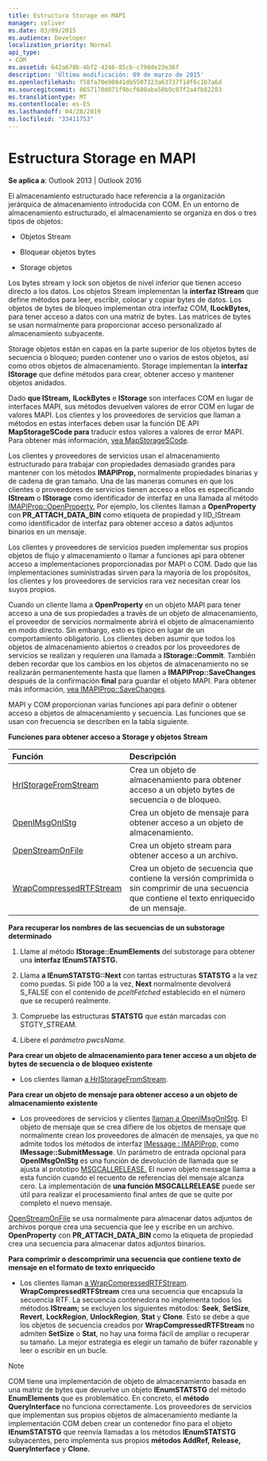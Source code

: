 ```yaml
---
title: Estructura Storage en MAPI
manager: soliver
ms.date: 03/09/2015
ms.audience: Developer
localization_priority: Normal
api_type:
- COM
ms.assetid: 642a678b-4bf2-4246-85cb-c798de23e36f
description: 'Última modificación: 09 de marzo de 2015'
ms.openlocfilehash: f58fa70e98841db5507323a63737f1df6c1b7a6d
ms.sourcegitcommit: 8657170d071f9bcf680aba50b9c07f2a4fb82283
ms.translationtype: MT
ms.contentlocale: es-ES
ms.lasthandoff: 04/28/2019
ms.locfileid: "33411753"
---
```

# <a name="structured-storage-in-mapi"></a>Estructura Storage en MAPI

  
  
**Se aplica a**: Outlook 2013 | Outlook 2016 
  
El almacenamiento estructurado hace referencia a la organización jerárquica de almacenamiento introducida con COM. En un entorno de almacenamiento estructurado, el almacenamiento se organiza en dos o tres tipos de objetos: 
  
- Objetos Stream
    
- Bloquear objetos bytes
    
- Storage objetos
    
Los bytes stream y lock son objetos de nivel inferior que tienen acceso directo a los datos. Los objetos Stream implementan la **interfaz IStream** que define métodos para leer, escribir, colocar y copiar bytes de datos. Los objetos de bytes de bloqueo implementan otra interfaz COM, **ILockBytes,** para tener acceso a datos con una matriz de bytes. Las matrices de bytes se usan normalmente para proporcionar acceso personalizado al almacenamiento subyacente.
  
Storage objetos están en capas en la parte superior de los objetos bytes de secuencia o bloqueo; pueden contener uno o varios de estos objetos, así como otros objetos de almacenamiento. Storage implementan la **interfaz IStorage** que define métodos para crear, obtener acceso y mantener objetos anidados. 
  
Dado **que IStream,** **ILockBytes** e **IStorage** son interfaces COM en lugar de interfaces MAPI, sus métodos devuelven valores de error COM en lugar de valores MAPI. Los clientes y los proveedores de servicios que llaman a métodos en estas interfaces deben usar la función DE API **MapStorageSCode para** traducir estos valores a valores de error MAPI. Para obtener más información, [vea MapStorageSCode](mapstoragescode.md).
  
Los clientes y proveedores de servicios usan el almacenamiento estructurado para trabajar con propiedades demasiado grandes para mantener con los métodos **IMAPIProp,** normalmente propiedades binarias y de cadena de gran tamaño. Una de las maneras comunes en que los clientes o proveedores de servicios tienen acceso a ellos es especificando **IStream** o **IStorage** como identificador de interfaz en una llamada al método [IMAPIProp::OpenProperty.](imapiprop-openproperty.md) Por ejemplo, los clientes llaman a **OpenProperty** con **PR_ATTACH_DATA_BIN** como etiqueta de propiedad y IID_IStream como identificador de interfaz para obtener acceso a datos adjuntos binarios en un mensaje. 
  
Los clientes y proveedores de servicios pueden implementar sus propios objetos de flujo y almacenamiento o llamar a funciones api para obtener acceso a implementaciones proporcionadas por MAPI o COM. Dado que las implementaciones suministradas sirven para la mayoría de los propósitos, los clientes y los proveedores de servicios rara vez necesitan crear los suyos propios. 
  
Cuando un cliente llama a **OpenProperty** en un objeto MAPI para tener acceso a una de sus propiedades a través de un objeto de almacenamiento, el proveedor de servicios normalmente abrirá el objeto de almacenamiento en modo directo. Sin embargo, esto es típico en lugar de un comportamiento obligatorio. Los clientes deben asumir que todos los objetos de almacenamiento abiertos o creados por los proveedores de servicios se realizan y requieren una llamada a **IStorage::Commit**. También deben recordar que los cambios en los objetos de almacenamiento no se realizarán permanentemente hasta que llamen a **IMAPIProp::SaveChanges** después de la confirmación **final** para guardar el objeto MAPI. Para obtener más información, [vea IMAPIProp::SaveChanges](imapiprop-savechanges.md).
  
MAPI y COM proporcionan varias funciones api para definir o obtener acceso a objetos de almacenamiento y secuencia. Las funciones que se usan con frecuencia se describen en la tabla siguiente.
  
**Funciones para obtener acceso a Storage y objetos Stream**

|**Función**|**Descripción**|
|:-----|:-----|
|[HrIStorageFromStream](hristoragefromstream.md) <br/> |Crea un objeto de almacenamiento para obtener acceso a un objeto bytes de secuencia o de bloqueo.  <br/> |
|[OpenIMsgOnIStg](openimsgonistg.md) <br/> |Crea un objeto de mensaje para obtener acceso a un objeto de almacenamiento.  <br/> |
|[OpenStreamOnFile](openstreamonfile.md) <br/> |Crea un objeto stream para obtener acceso a un archivo.  <br/> |
|[WrapCompressedRTFStream](wrapcompressedrtfstream.md) <br/> |Crea un objeto de secuencia que contiene la versión comprimida o sin comprimir de una secuencia que contiene el texto enriquecido de un mensaje.  <br/> |
   
 **Para recuperar los nombres de las secuencias de un substorage determinado**
  
1. Llame al método **IStorage::EnumElements** del substorage para obtener una **interfaz IEnumSTATSTG.** 
    
2. Llama **a IEnumSTATSTG::Next** con tantas estructuras **STATSTG** a la vez como puedas. Si pide 100 a la vez, **Next** normalmente devolverá S_FALSE con el contenido de  _pceltFetched_ establecido en el número que se recuperó realmente. 
    
3. Compruebe las estructuras **STATSTG** que están marcadas con STGTY_STREAM. 
    
4. Libere el _parámetro pwcsName._ 
    
 **Para crear un objeto de almacenamiento para tener acceso a un objeto de bytes de secuencia o de bloqueo existente**
  
- Los clientes llaman [a HrIStorageFromStream](hristoragefromstream.md). 
    
 **Para crear un objeto de mensaje para obtener acceso a un objeto de almacenamiento existente**
  
- Los proveedores de servicios y clientes [llaman a OpenIMsgOnIStg](openimsgonistg.md). El objeto de mensaje que se crea difiere de los objetos de mensaje que normalmente crean los proveedores de almacén de mensajes, ya que no admite todos los métodos de interfaz [IMessage : IMAPIProp,](imessageimapiprop.md) como **IMessage::SubmitMessage**. Un parámetro de entrada opcional para **OpenIMsgOnIStg** es una función de devolución de llamada que se ajusta al prototipo [MSGCALLRELEASE.](msgcallrelease.md) El nuevo objeto message llama a esta función cuando el recuento de referencias del mensaje alcanza cero. La implementación de **una función MSGCALLRELEASE** puede ser útil para realizar el procesamiento final antes de que se quite por completo el nuevo mensaje. 
    
[OpenStreamOnFile](openstreamonfile.md) se usa normalmente para almacenar datos adjuntos de archivos porque crea una secuencia que lee y escribe en un archivo. **OpenProperty** con **PR_ATTACH_DATA_BIN** como la etiqueta de propiedad crea una secuencia para almacenar datos adjuntos binarios. 
  
 **Para comprimir o descomprimir una secuencia que contiene texto de mensaje en el formato de texto enriquecido**
  
- Los clientes llaman [a WrapCompressedRTFStream](wrapcompressedrtfstream.md). **WrapCompressedRTFStream** crea una secuencia que encapsula la secuencia RTF. La secuencia contenedora no implementa todos los métodos **IStream;** se excluyen los siguientes métodos: **Seek**, **SetSize**, **Revert**, **LockRegion**, **UnlockRegion**, **Stat** y **Clone**. Esto se debe a que los objetos de secuencia creados por **WrapCompressedRTFStream** no admiten **SetSize** o **Stat**, no hay una forma fácil de ampliar o recuperar su tamaño. La mejor estrategia es elegir un tamaño de búfer razonable y leer o escribir en un bucle.
    
> [!NOTE]
> COM tiene una implementación de objeto de almacenamiento basada en una matriz de bytes que devuelve un objeto **IEnumSTATSTG** del método **EnumElements** que es problemático. En concreto, el **método QueryInterface** no funciona correctamente. Los proveedores de servicios que implementan sus propios objetos de almacenamiento mediante la implementación COM deben crear un contenedor fino para el objeto **IEnumSTATSTG** que reenvía llamadas a los métodos **IEnumSTATSTG** subyacentes, pero implementa sus propios **métodos AddRef,** **Release,** **QueryInterface** y **Clone.** 
  

